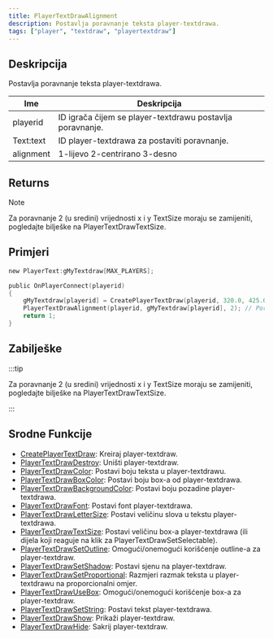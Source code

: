 ```yaml
---
title: PlayerTextDrawAlignment
description: Postavlja poravnanje teksta player-textdrawa.
tags: ["player", "textdraw", "playertextdraw"]
---
```


## Deskripcija

Postavlja poravnanje teksta player-textdrawa.

| Ime       | Deskripcija                                               |
| --------- | --------------------------------------------------------- |
| playerid  | ID igrača čijem se player-textdrawu postavlja poravnanje. |
| Text:text | ID player-textdrawa za postaviti poravnanje.              |
| alignment | 1-lijevo 2-centrirano 3-desno                             |

## Returns

Note

Za poravnanje 2 (u sredini) vrijednosti x i y TextSize moraju se zamijeniti, pogledajte bilješke na PlayerTextDrawTextSize.

## Primjeri

```c
new PlayerText:gMyTextdraw[MAX_PLAYERS];

public OnPlayerConnect(playerid)
{
    gMyTextdraw[playerid] = CreatePlayerTextDraw(playerid, 320.0, 425.0, "Ovo je primjer textdrawa");
    PlayerTextDrawAlignment(playerid, gMyTextdraw[playerid], 2); // Poravnaj ga u centar
    return 1;
}
```

## Zabilješke

:::tip

Za poravnanje 2 (u sredini) vrijednosti x i y TextSize moraju se zamijeniti, pogledajte bilješke na PlayerTextDrawTextSize.

:::

## Srodne Funkcije

- [CreatePlayerTextDraw](CreatePlayerTextDraw): Kreiraj player-textdraw.
- [PlayerTextDrawDestroy](PlayerTextDrawDestroy): Uništi player-textdraw.
- [PlayerTextDrawColor](PlayerTextDrawColor): Postavi boju teksta u player-textdrawu.
- [PlayerTextDrawBoxColor](PlayerTextDrawBoxColor): Postavi boju box-a od player-textdrawa.
- [PlayerTextDrawBackgroundColor](PlayerTextDrawBackgroundColor): Postavi boju pozadine player-textdrawa.
- [PlayerTextDrawFont](PlayerTextDrawFont): Postavi font player-textdrawa.
- [PlayerTextDrawLetterSize](PlayerTextDrawLetterSize): Postavi veličinu slova u tekstu player-textdrawa.
- [PlayerTextDrawTextSize](PlayerTextDrawTextSize): Postavi veličinu box-a player-textdrawa (ili dijela koji reaguje na klik za PlayerTextDrawSetSelectable).
- [PlayerTextDrawSetOutline](PlayerTextDrawSetOutline): Omogući/onemogući korišćenje outline-a za player-textdraw.
- [PlayerTextDrawSetShadow](PlayerTextDrawSetShadow): Postavi sjenu na player-textdraw.
- [PlayerTextDrawSetProportional](PlayerTextDrawSetProportional): Razmjeri razmak teksta u player-textdrawu na proporcionalni omjer.
- [PlayerTextDrawUseBox](PlayerTextDrawUseBox): Omogući/onemogući korišćenje box-a za player-textdraw.
- [PlayerTextDrawSetString](PlayerTextDrawSetString): Postavi tekst player-textdrawa.
- [PlayerTextDrawShow](PlayerTextDrawShow): Prikaži player-textdraw.
- [PlayerTextDrawHide](PlayerTextDrawHide): Sakrij player-textdraw.
